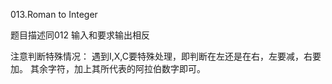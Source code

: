 013.Roman to Integer

题目描述同012
输入和要求输出相反

注意判断特殊情况：
遇到I,X,C要特殊处理，即判断在左还是在右，左要减，右要加。 其余字符，加上其所代表的阿拉伯数字即可。